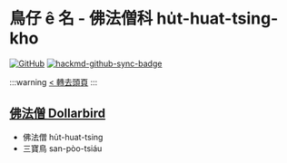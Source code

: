 # 鳥仔 ê 名 - 佛法僧科 hu̍t-huat-tsing-kho

[![GitHub](https://img.shields.io/badge/GitHub-black?logo=github)](https://github.com/siansiansu/tsiau-a-e-mia)
[![hackmd-github-sync-badge](https://hackmd.io/MbqSs6DpT6mtSndHQKm8sA/badge)](https://hackmd.io/MbqSs6DpT6mtSndHQKm8sA)

:::warning
[< 轉去頭頁](https://hackmd.io/@siansiansu/Hy4VzNvha)
:::

## [佛法僧 Dollarbird](https://ebird.org/species/dollar1)

- 佛法僧 hu̍t-huat-tsing
- 三寶鳥 san-pòo-tsiáu
